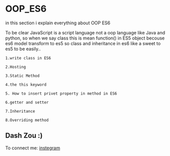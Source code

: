 # OOP_ES6

in this section i explain everything about OOP ES6 

To be clear JavaScript is a script language not a oop language like Java and python, so when we say class this is mean function() in ES5 object
becouse es6 model transform to es5 so class and inheritance in es6 like a sweet to es5 to be easily..

    1.write class in ES6
    
    2.Hosting
    
    3.Static Method
    
    4.the this keyword 
    
    5. How to insert privet property in method in ES6
    
    6.getter and setter
    
    7.Inheritance
    
    8.Overriding method
    
## Dash Zou :)
To connect me: [instegram](https://www.instagram.com/dashzou/)
